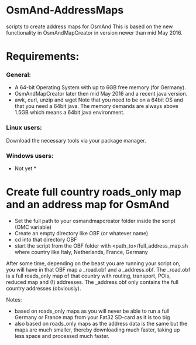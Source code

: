 # OsmAnd-AddressMaps
scripts to create address maps for OsmAnd
This is based on the new functionality in OsmAndMapCreator in version newer than mid May 2016.


# Requirements:
### General:
* A 64-bit Operating System with up to 6GB free memory (for Germany).
* OsmAndMapCreator later then mid May 2016 and a recent java version. 
* awk, curl, unzip and wget
Note that you need to be on a 64bit OS and that you need a 64bit java. The memory demands are always above 1.5GB which means a 64bit java environment.

### Linux users:
Download the necessary tools via your package manager.

### Windows users:
* Not yet *


# Create full country roads_only map and an address map for OsmAnd
* Set the full path to your osmandmapcreator folder inside the script (OMC variable)
* Create an empty directory like OBF (or whatever name)
* cd into that directory OBF
* start the script from the OBF folder with <path_to>/full_address_map.sh <country> where country like Italy, Netherlands, France, Germany

After some time, depending on the beast you are running your script on, you will have in that OBF map a <country>_road.obf and a <country>_address.obf. 
The <country>_road.obf is a full roads_only map of that country with routing, transport, POIs, reduced map and (!) addresses.
The <country>_address.obf only contains the full country addresses (obviously).

Notes: 
- based on roads_only maps as you will never be able to run a full Germany or France map from your Fat32 SD-card as it is too big
- also based on roads_only maps as the address data is the same but the maps are much smaller, thereby downloading much faster, taking up less space and processed much faster.


